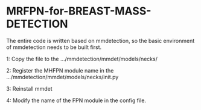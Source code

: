 # MRFPN-for-BREAST-MASS-DETECTION

The entire code is written based on mmdetection, so the basic environment of mmdetection needs to be built first.

1: Copy the file to the .../mmdetection/mmdet/models/necks/

2: Register the MHFPN module name in the .../mmdetection/mmdet/models/necks/init.py

3: Reinstall mmdet

4: Modify the name of the FPN module in the config file.
